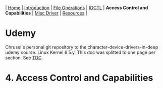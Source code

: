 | [Home](../README) | [Introduction](../section-1/section-1.md) | [File Operations](../section-2/section-2.md) | [IOCTL](../section-3/section-3.md) | **Access Control and Capabilities** | [Misc Driver](../section-5/section-5.md) | [Resources](../section-6/section-6.md) |
# Udemy
Chrusel's personal git repository to the character-device-drivers-in-deep udemy course. Linux Kernel 6.5.y. This doc was splitted to one page per section. See [TOC](../README).

# 4. Access Control and Capabilities
